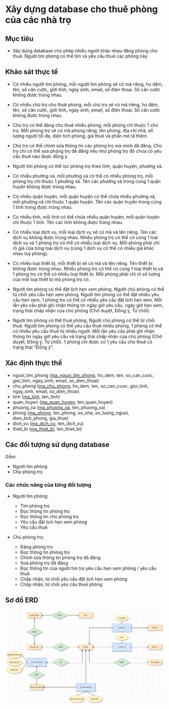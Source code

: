 # Xây dựng database cho thuê phòng của các nhà trọ

## Mục tiêu
- Xây dựng database cho phép nhiều người khác nhau đăng phòng cho thuê. Người tìm phòng có thể tìm và yêu cầu thuê các phòng này.

## Khảo sát thực tế

- Có nhiều người tìm phòng, mỗi người tìm phòng sẽ có mã riêng, họ đệm, tên, số căn cước, giới tính, ngày sinh, email, số điện thoại. Số căn cước không được trùng nhau.

- Có nhiều chủ trọ cho thuê phòng, mỗi chủ trọ sẽ có mã riêng, họ đệm, tên, số căn cước, giới tính, ngày sinh, email, số điện thoại. Số căn cước không được trùng nhau.

- Chủ trọ có thể đăng cho thuê nhiều phòng, mỗi phòng chỉ thuộc 1 chủ trọ. Mỗi phòng trọ sẽ có mã phòng riêng, tên phòng, địa chỉ nhà, số lượng người tối đa, diện tích phòng, giá thuê và phần mô tả thêm.

- Chủ trọ có thể chỉnh sửa thông tin các phòng trọ mà mình đã đăng. Chủ trọ chỉ có thể xoá phòng trọ đã đăng nếu như phòng trọ đó chưa có yêu cầu thuê nào được đồng ý.

- Người tìm phòng có thể lọc phòng trọ theo tỉnh, quận huyện, phường xã.

- Có nhiều phường xã, mỗi phường xã có thể có nhiều phòng trọ, mỗi phòng trọ chỉ thuộc 1 phường xã. Tên các phường xã trong cùng 1 quận huyện không được trùng nhau.

- Có nhiều quận huyện, mỗi quận huyện có thể chứa nhiều phường xã, mỗi phường xã chỉ thuộc 1 quận huyện. Tên các quận huyện trong cùng 1 tỉnh trong được trùng nhau.

- Có nhiều tỉnh, mỗi tỉnh có thể chứa nhiều quận huyện, mỗi quận huyện chỉ thuộc 1 tỉnh. Tên các tỉnh không được trùng nhau.

- Có nhiều loại dịch vụ, mỗi loại dịch vụ sẽ có mã và tên riêng. Tên các dịch vụ không được trùng nhau. Nhiều phòng trọ có thể có cùng 1 loại dịch vụ và 1 phòng trọ có thể có nhiều loại dịch vụ. Mỗi phòng phải chỉ rõ giá của từng loại dịch vụ (cùng 1 dịch vụ có thể có nhiều giá khác nhau tuỳ phòng).

- Có nhiều loại thiết bị, mỗi thiết bị sẽ có mã và tên riêng. Tên thiết bị không được trùng nhau. Nhiều phòng trọ có thể có cùng 1 loại thiết bị và 1 phòng trọ có thể có nhiều loại thiết bị. Mỗi phòng phải chỉ rõ số lượng của mỗi loại thiết bị mà phòng trọ có.

- Người tìm phòng có thể đặt lịch hẹn xem phòng. Người chủ phòng có thể từ chối yêu cầu hẹn xem phòng. Người tìm phòng có thể đặt nhiều yêu cầu hẹn xem, 1 phòng trọ có thể có nhiều yêu cầu đặt lịch hẹn xem. Mỗi lần yêu cầu phải ghi nhận thông tin ngày giờ yêu cầu, ngày giờ hẹn xem, trạng thái chấp nhận của chủ phòng (Chờ duyệt, Đồng ý, Từ chối).

- Người tìm phòng có thể thuê phòng. Người chủ phòng có thể từ chối thuê. Người tìm phòng có thể yêu cầu thuê nhiều phòng, 1 phòng có thể có nhiều yêu cầu thuê từ nhiều người. Mỗi lần yêu cầu phải ghi nhận thông tin ngày giờ yêu cầu và trạng thái chấp nhận của chủ phòng (Chờ duyệt, Đồng ý, Từ chối). 1 phòng chỉ được có 1 yêu cầu cho thuê có trạng thái "Đồng ý".

## Xác định thực thể

- nguoi_tim_phong (<ins>ma_nguoi_tim_phong</ins>, ho_dem, ten, so_can_cuoc, gioi_tinh, ngay_sinh, email, so_dien_thoai)
- chu_phong (<ins>ma_chu_phong</ins>, ho_dem, ten, so_can_cuoc, gioi_tinh, ngay_sinh, email, so_dien_thoai)
- tinh (<ins>ma_tinh</ins>, ten_tinh)
- quan_huyen (<ins>ma_quan_huyen</ins>, ten_quan_huyen)
- phuong_xa (<ins>ma_phuong_xa</ins>, ten_phuong_xa)
- phong (<ins>ma_phong</ins>, ten_phong, so_nha, so_luong_nguoi, dien_tich_phong, gia_thue)
- dich_vu (<ins>ma_dich_vu</ins>, ten_dich_vu)
- thiet_bi (<ins>ma_thiet_bi</ins>, ten_thiet_bi)

## Các đối tượng sử dụng database

Gồm:
- Người tìm phòng
- Chủ phòng trọ

### Các chức năng của từng đối tượng

- Người tìm phòng:
  - Tìm phòng trọ
  - Đọc thông tin phòng trọ
  - Đọc thông tin chủ phòng trọ
  - Yêu cầu đặt lịch hẹn xem phòng
  - Yêu cầu thuê

- Chủ phòng trọ:
  - Đăng phòng trọ
  - Đọc thông tin phòng trọ
  - Chỉnh sửa thông tin phòng trọ đã đăng
  - Xoá phòng trọ đã đăng
  - Đọc thông tin của người tìm trọ yêu cầu hẹn xem phòng / yêu cầu thuê
  - Chấp nhận, từ chối yêu cầu đặt lịch hẹn xem phòng
  - Chấp nhận, từ chối yêu cầu thuê phòng

## Sơ đồ ERD

![diagram](diagram.png)